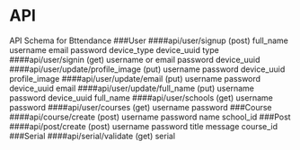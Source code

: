 API
=================
API Schema for Bttendance
###User
####api/user/signup (post)
    full_name
    username
    email
    password
    device_type
    device_uuid
    type
####api/user/signin (get)
    username or email
    password
    device_uuid
####api/user/update/profile_image (put)
    username
    password
    device_uuid
    profile_image
####api/user/update/email (put)
    username
    password
    device_uuid
    email
####api/user/update/full_name (put)
    username
    password
    device_uuid
    full_name
####api/user/schools (get)
    username
    password
####api/user/courses (get)
    username
    password
###Course
####api/course/create (post)
    username
    password
    name
    school_id
###Post
####api/post/create (post)
    username
    password
    title
    message
    course_id
###Serial
####api/serial/validate (get)
    serial
